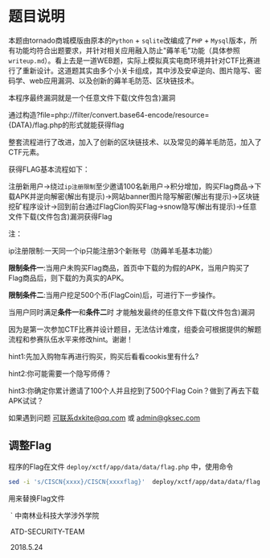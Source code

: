 # 题目说明

本题由tornado商城模版由原本的`Python` + `sqlite`改编成了`PHP` + `Mysql`版本，所有功能均符合出题要求，并针对相关应用融入防止"薅羊毛"功能（具体参照`writeup.md`）。看上去是一道WEB题，实际上模拟真实电商环境并针对CTF比赛进行了重新设计。这道题其实由多个小关卡组成，其中涉及安卓逆向、图片隐写、密码学、web应用漏洞、以及创新的薅羊毛防范、区块链技术。



本程序最终漏洞就是一个任意文件下载(文件包含)漏洞  

通过构造?file=php://filter/convert.base64-encode/resource={DATA}/flag.php的形式就能获得flag

整套流程进行了改进，加入了创新的区块链技术、以及常见的薅羊毛防范，加入了CTF元素。

获得FLAG基本流程如下：

注册新用户→绕过`ip注册限制`至少邀请100名新用户→积分增加，购买Flag商品→下载APK并逆向解密(解出有提示)→网站banner图片隐写解密(解出有提示)→区块链挖矿程序设计→回到前台通过FlagCion购买Flag→snow隐写(解出有提示)→任意文件下载(文件包含)漏洞获得Flag



注：

ip注册限制:一天同一个ip只能注册3个新账号（防薅羊毛基本功能）

**限制条件一**:当用户未购买Flag商品，首页中下载的为假的APK，当用户购买了Flag商品后，则下载的为真实的APK。

**限制条件二**:当用户挖足500个币(FlagCoin)后，可进行下一步操作。 

当用户同时满足**条件一**和**条件二**时   才能触发最终的任意文件下载(文件包含)漏洞   



因为是第一次参加CTF比赛并设计题目，无法估计难度，组委会可根据提供的解题流程和参赛队伍水平来修改hint。谢谢！





hint1:先加入购物车再进行购买，购买后看看cookis里有什么?

hint2:你可能需要一个隐写师傅？

hint3:你确定你累计邀请了100个人并且挖到了500个Flag Coin？做到了再去下载APK试试？



如果遇到问题   可联系dxkite@qq.com 或  admin@gksec.com

## 调整Flag

程序的Flag在文件 `deploy/xctf/app/data/data/flag.php` 中，使用命令

```bash
sed -i 's/CISCN{xxxx}/CISCN{xxxxflag}'  deploy/xctf/app/data/data/flag.php
```

用来替换Flag文件



​									`									 中南林业科技大学涉外学院

​                                                                                                                                                       ATD-SECURITY-TEAM

​                                                                                                                                                                2018.5.24